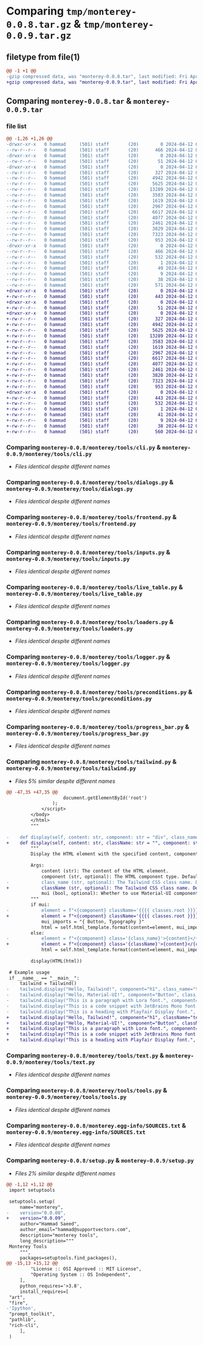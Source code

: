 # Comparing `tmp/monterey-0.0.8.tar.gz` & `tmp/monterey-0.0.9.tar.gz`

## filetype from file(1)

```diff
@@ -1 +1 @@
-gzip compressed data, was "monterey-0.0.8.tar", last modified: Fri Apr 12 06:14:27 2024, max compression
+gzip compressed data, was "monterey-0.0.9.tar", last modified: Fri Apr 12 07:49:46 2024, max compression
```

## Comparing `monterey-0.0.8.tar` & `monterey-0.0.9.tar`

### file list

```diff
@@ -1,26 +1,26 @@
-drwxr-xr-x   0 hammad     (501) staff       (20)        0 2024-04-12 06:14:27.939892 monterey-0.0.8/
--rw-r--r--   0 hammad     (501) staff       (20)      466 2024-04-12 06:14:27.938239 monterey-0.0.8/PKG-INFO
-drwxr-xr-x   0 hammad     (501) staff       (20)        0 2024-04-12 06:14:27.923566 monterey-0.0.8/monterey/
--rw-r--r--   0 hammad     (501) staff       (20)       51 2024-04-12 05:08:11.000000 monterey-0.0.8/monterey/__init__.py
-drwxr-xr-x   0 hammad     (501) staff       (20)        0 2024-04-12 06:14:27.936668 monterey-0.0.8/monterey/tools/
--rw-r--r--   0 hammad     (501) staff       (20)      327 2024-04-12 06:14:20.000000 monterey-0.0.8/monterey/tools/__init__.py
--rw-r--r--   0 hammad     (501) staff       (20)     4942 2024-04-12 05:02:38.000000 monterey-0.0.8/monterey/tools/cli.py
--rw-r--r--   0 hammad     (501) staff       (20)     5625 2024-04-12 05:02:38.000000 monterey-0.0.8/monterey/tools/dialogs.py
--rw-r--r--   0 hammad     (501) staff       (20)    13289 2024-04-12 05:02:38.000000 monterey-0.0.8/monterey/tools/frontend.py
--rw-r--r--   0 hammad     (501) staff       (20)     3583 2024-04-12 05:02:38.000000 monterey-0.0.8/monterey/tools/inputs.py
--rw-r--r--   0 hammad     (501) staff       (20)     1619 2024-04-12 05:02:38.000000 monterey-0.0.8/monterey/tools/live_table.py
--rw-r--r--   0 hammad     (501) staff       (20)     2967 2024-04-12 05:02:38.000000 monterey-0.0.8/monterey/tools/loaders.py
--rw-r--r--   0 hammad     (501) staff       (20)     6617 2024-04-12 05:03:16.000000 monterey-0.0.8/monterey/tools/logger.py
--rw-r--r--   0 hammad     (501) staff       (20)     4077 2024-04-12 05:03:49.000000 monterey-0.0.8/monterey/tools/preconditions.py
--rw-r--r--   0 hammad     (501) staff       (20)     2461 2024-04-12 05:02:38.000000 monterey-0.0.8/monterey/tools/progress_bar.py
--rw-r--r--   0 hammad     (501) staff       (20)     3829 2024-04-12 06:13:31.000000 monterey-0.0.8/monterey/tools/tailwind.py
--rw-r--r--   0 hammad     (501) staff       (20)     7323 2024-04-12 05:40:58.000000 monterey-0.0.8/monterey/tools/text.py
--rw-r--r--   0 hammad     (501) staff       (20)      953 2024-04-12 05:03:36.000000 monterey-0.0.8/monterey/tools/tools.py
-drwxr-xr-x   0 hammad     (501) staff       (20)        0 2024-04-12 06:14:27.937435 monterey-0.0.8/monterey.egg-info/
--rw-r--r--   0 hammad     (501) staff       (20)      466 2024-04-12 06:14:27.000000 monterey-0.0.8/monterey.egg-info/PKG-INFO
--rw-r--r--   0 hammad     (501) staff       (20)      532 2024-04-12 06:14:27.000000 monterey-0.0.8/monterey.egg-info/SOURCES.txt
--rw-r--r--   0 hammad     (501) staff       (20)        1 2024-04-12 06:14:27.000000 monterey-0.0.8/monterey.egg-info/dependency_links.txt
--rw-r--r--   0 hammad     (501) staff       (20)       49 2024-04-12 06:14:27.000000 monterey-0.0.8/monterey.egg-info/requires.txt
--rw-r--r--   0 hammad     (501) staff       (20)        9 2024-04-12 06:14:27.000000 monterey-0.0.8/monterey.egg-info/top_level.txt
--rw-r--r--   0 hammad     (501) staff       (20)       38 2024-04-12 06:14:27.940185 monterey-0.0.8/setup.cfg
--rw-r--r--   0 hammad     (501) staff       (20)      571 2024-04-12 06:13:48.000000 monterey-0.0.8/setup.py
+drwxr-xr-x   0 hammad     (501) staff       (20)        0 2024-04-12 07:49:46.493436 monterey-0.0.9/
+-rw-r--r--   0 hammad     (501) staff       (20)      443 2024-04-12 07:49:46.493008 monterey-0.0.9/PKG-INFO
+drwxr-xr-x   0 hammad     (501) staff       (20)        0 2024-04-12 07:49:46.483448 monterey-0.0.9/monterey/
+-rw-r--r--   0 hammad     (501) staff       (20)       51 2024-04-12 07:26:18.000000 monterey-0.0.9/monterey/__init__.py
+drwxr-xr-x   0 hammad     (501) staff       (20)        0 2024-04-12 07:49:46.491128 monterey-0.0.9/monterey/tools/
+-rw-r--r--   0 hammad     (501) staff       (20)      327 2024-04-12 07:26:18.000000 monterey-0.0.9/monterey/tools/__init__.py
+-rw-r--r--   0 hammad     (501) staff       (20)     4942 2024-04-12 07:26:18.000000 monterey-0.0.9/monterey/tools/cli.py
+-rw-r--r--   0 hammad     (501) staff       (20)     5625 2024-04-12 07:26:18.000000 monterey-0.0.9/monterey/tools/dialogs.py
+-rw-r--r--   0 hammad     (501) staff       (20)    13289 2024-04-12 07:26:18.000000 monterey-0.0.9/monterey/tools/frontend.py
+-rw-r--r--   0 hammad     (501) staff       (20)     3583 2024-04-12 07:26:18.000000 monterey-0.0.9/monterey/tools/inputs.py
+-rw-r--r--   0 hammad     (501) staff       (20)     1619 2024-04-12 07:26:18.000000 monterey-0.0.9/monterey/tools/live_table.py
+-rw-r--r--   0 hammad     (501) staff       (20)     2967 2024-04-12 07:26:18.000000 monterey-0.0.9/monterey/tools/loaders.py
+-rw-r--r--   0 hammad     (501) staff       (20)     6617 2024-04-12 07:26:18.000000 monterey-0.0.9/monterey/tools/logger.py
+-rw-r--r--   0 hammad     (501) staff       (20)     4077 2024-04-12 07:26:18.000000 monterey-0.0.9/monterey/tools/preconditions.py
+-rw-r--r--   0 hammad     (501) staff       (20)     2461 2024-04-12 07:26:18.000000 monterey-0.0.9/monterey/tools/progress_bar.py
+-rw-r--r--   0 hammad     (501) staff       (20)     3820 2024-04-12 07:48:53.000000 monterey-0.0.9/monterey/tools/tailwind.py
+-rw-r--r--   0 hammad     (501) staff       (20)     7323 2024-04-12 07:26:18.000000 monterey-0.0.9/monterey/tools/text.py
+-rw-r--r--   0 hammad     (501) staff       (20)      953 2024-04-12 07:26:18.000000 monterey-0.0.9/monterey/tools/tools.py
+drwxr-xr-x   0 hammad     (501) staff       (20)        0 2024-04-12 07:49:46.492404 monterey-0.0.9/monterey.egg-info/
+-rw-r--r--   0 hammad     (501) staff       (20)      443 2024-04-12 07:49:46.000000 monterey-0.0.9/monterey.egg-info/PKG-INFO
+-rw-r--r--   0 hammad     (501) staff       (20)      532 2024-04-12 07:49:46.000000 monterey-0.0.9/monterey.egg-info/SOURCES.txt
+-rw-r--r--   0 hammad     (501) staff       (20)        1 2024-04-12 07:49:46.000000 monterey-0.0.9/monterey.egg-info/dependency_links.txt
+-rw-r--r--   0 hammad     (501) staff       (20)       41 2024-04-12 07:49:46.000000 monterey-0.0.9/monterey.egg-info/requires.txt
+-rw-r--r--   0 hammad     (501) staff       (20)        9 2024-04-12 07:49:46.000000 monterey-0.0.9/monterey.egg-info/top_level.txt
+-rw-r--r--   0 hammad     (501) staff       (20)       38 2024-04-12 07:49:46.493525 monterey-0.0.9/setup.cfg
+-rw-r--r--   0 hammad     (501) staff       (20)      560 2024-04-12 07:49:31.000000 monterey-0.0.9/setup.py
```

### Comparing `monterey-0.0.8/monterey/tools/cli.py` & `monterey-0.0.9/monterey/tools/cli.py`

 * *Files identical despite different names*

### Comparing `monterey-0.0.8/monterey/tools/dialogs.py` & `monterey-0.0.9/monterey/tools/dialogs.py`

 * *Files identical despite different names*

### Comparing `monterey-0.0.8/monterey/tools/frontend.py` & `monterey-0.0.9/monterey/tools/frontend.py`

 * *Files identical despite different names*

### Comparing `monterey-0.0.8/monterey/tools/inputs.py` & `monterey-0.0.9/monterey/tools/inputs.py`

 * *Files identical despite different names*

### Comparing `monterey-0.0.8/monterey/tools/live_table.py` & `monterey-0.0.9/monterey/tools/live_table.py`

 * *Files identical despite different names*

### Comparing `monterey-0.0.8/monterey/tools/loaders.py` & `monterey-0.0.9/monterey/tools/loaders.py`

 * *Files identical despite different names*

### Comparing `monterey-0.0.8/monterey/tools/logger.py` & `monterey-0.0.9/monterey/tools/logger.py`

 * *Files identical despite different names*

### Comparing `monterey-0.0.8/monterey/tools/preconditions.py` & `monterey-0.0.9/monterey/tools/preconditions.py`

 * *Files identical despite different names*

### Comparing `monterey-0.0.8/monterey/tools/progress_bar.py` & `monterey-0.0.9/monterey/tools/progress_bar.py`

 * *Files identical despite different names*

### Comparing `monterey-0.0.8/monterey/tools/tailwind.py` & `monterey-0.0.9/monterey/tools/tailwind.py`

 * *Files 5% similar despite different names*

```diff
@@ -47,35 +47,35 @@
                     document.getElementById('root')
                 );
             </script>
         </body>
         </html>
         """
 
-    def display(self, content: str, component: str = "div", class_name: str = "", mui: bool = False):
+    def display(self, content: str, className: str = "", component: str = "div", mui: bool = False):
         """
         Display the HTML element with the specified content, component type, Tailwind CSS class, and optionally use Material-UI.
 
         Args:
             content (str): The content of the HTML element.
             component (str, optional): The HTML component type. Defaults to "div".
-            class_name (str, optional): The Tailwind CSS class name. Defaults to an empty string.
+            className (str, optional): The Tailwind CSS class name. Defaults to an empty string.
             mui (bool, optional): Whether to use Material-UI components. Defaults to False.
         """
         if mui:
-            element = f"<{component} className='{{{{ classes.root }}}} {class_name}'>{content}</{component}>"
+            element = f"<{component} className='{{{{ classes.root }}}} {className}'>{content}</{component}>"
             mui_imports = "{ Button, Typography }"
             html = self.html_template.format(content=element, mui_imports=mui_imports)
         else:
-            element = f"<{component} class='{class_name}'>{content}</{component}>"
+            element = f"<{component} class='{className}'>{content}</{component}>"
             html = self.html_template.format(content=element, mui_imports="")
         
         display(HTML(html))
 
 # Example usage
 if __name__ == "__main__":
     tailwind = Tailwind()
-    tailwind.display("Hello, Tailwind!", component="h1", class_name="text-4xl font-bold text-blue-500")
-    tailwind.display("Hello, Material-UI!", component="Button", class_name="bg-blue-500 text-white px-4 py-2 rounded", mui=True)
-    tailwind.display("This is a paragraph with Lora font.", component="p", class_name="text-lg")
-    tailwind.display("This is a code snippet with JetBrains Mono font.", component="code", class_name="text-sm")
-    tailwind.display("This is a heading with Playfair Display font.", component="h2", class_name="text-3xl playfair")
+    tailwind.display("Hello, Tailwind!", component="h1", className="text-4xl font-bold text-blue-500")
+    tailwind.display("Hello, Material-UI!", component="Button", className="bg-blue-500 text-white px-4 py-2 rounded", mui=True)
+    tailwind.display("This is a paragraph with Lora font.", component="p", className="text-lg")
+    tailwind.display("This is a code snippet with JetBrains Mono font.", component="code", className="text-sm")
+    tailwind.display("This is a heading with Playfair Display font.", component="h2", className="text-3xl playfair")
```

### Comparing `monterey-0.0.8/monterey/tools/text.py` & `monterey-0.0.9/monterey/tools/text.py`

 * *Files identical despite different names*

### Comparing `monterey-0.0.8/monterey/tools/tools.py` & `monterey-0.0.9/monterey/tools/tools.py`

 * *Files identical despite different names*

### Comparing `monterey-0.0.8/monterey.egg-info/SOURCES.txt` & `monterey-0.0.9/monterey.egg-info/SOURCES.txt`

 * *Files identical despite different names*

### Comparing `monterey-0.0.8/setup.py` & `monterey-0.0.9/setup.py`

 * *Files 2% similar despite different names*

```diff
@@ -1,12 +1,12 @@
 import setuptools
 
 setuptools.setup(
     name="monterey",
-    version="0.0.08",
+    version="0.0.09",
     author="Hammad Saeed",
     author_email="hammad@supportvectors.com",
     description="monterey tools",
     long_description="""
 Monterey Tools
     """,
     packages=setuptools.find_packages(),
@@ -15,13 +15,12 @@
         "License :: OSI Approved :: MIT License",
         "Operating System :: OS Independent",
     ],
     python_requires='>3.8',
     install_requires=[
 "art",
 "fire",
-'Ipython',
 "prompt_toolkit",
 "pathlib",
 "rich-cli",
     ],
 )
```

